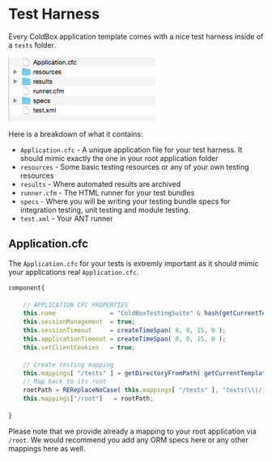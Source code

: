 # Test Harness

Every ColdBox application template comes with a nice test harness inside of a `tests` folder.

![](../images/testharness.png)

Here is a breakdown of what it contains:

* `Application.cfc` - A unique application file for your test harness. It should mimic exactly the one in your root application folder
* `resources` - Some basic testing resources or any of your own testing resources
* `results` - Where automated results are archived
* `runner.cfm` - The HTML runner for your test bundles
* `specs` - Where you will be writing your testing bundle specs for integration testing, unit testing and module testing.
* `test.xml` - Your ANT runner

## Application.cfc

The `Application.cfc` for your tests is extremly important as it should mimic your applications real `Application.cfc`.

```js
component{

	// APPLICATION CFC PROPERTIES
	this.name 				= "ColdBoxTestingSuite" & hash(getCurrentTemplatePath());
	this.sessionManagement 	= true;
	this.sessionTimeout 	= createTimeSpan( 0, 0, 15, 0 );
	this.applicationTimeout = createTimeSpan( 0, 0, 15, 0 );
	this.setClientCookies 	= true;

	// Create testing mapping
	this.mappings[ "/tests" ] = getDirectoryFromPath( getCurrentTemplatePath() );
	// Map back to its root
	rootPath = REReplaceNoCase( this.mappings[ "/tests" ], "tests(\\|/)", "" );
	this.mappings["/root"]   = rootPath;

}
```

Please note that we provide already a mapping to your root application via `/root`.  We would recommend you add any ORM specs here or any other mappings here as well.